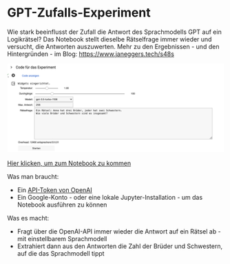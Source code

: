 # GPT-Zufalls-Experiment
Wie stark beeinflusst der Zufall die Antwort des Sprachmodells GPT auf ein Logikrätsel? Das Notebook stellt dieselbe Rätselfrage immer wieder und versucht, die Antworten auszuwerten. Mehr zu den Ergebnissen - und den Hintergründen - im Blog: https://www.janeggers.tech/s48s

[![Screenshot: Einstell-Widgets in Colab](./Bildschirmfoto%202024-01-09%20um%2007.48.39.png)](./GPT_Antwort_auf_Rätselfrage_testen.ipynb)

[Hier klicken, um zum Notebook zu kommen](./GPT_Antwort_auf_Rätselfrage_testen.ipynb)

Was man braucht: 
- Ein [API-Token von OpenAI](https://platform.openai.com/api-keys)
- Ein Google-Konto - oder eine lokale Jupyter-Installation - um das Notebook ausführen zu können

Was es macht: 
- Fragt über die OpenAI-API immer wieder die Antwort auf ein Rätsel ab - mit einstellbarem Sprachmodell
- Extrahiert dann aus den Antworten die Zahl der Brüder und Schwestern, auf die das Sprachmodell tippt
